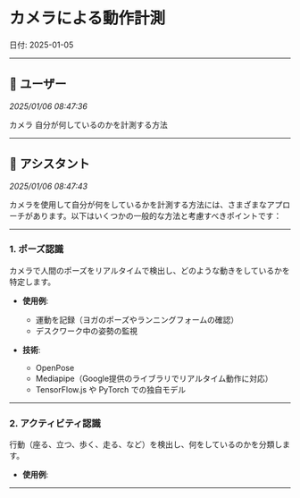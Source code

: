 # カメラによる動作計測

日付: 2025-01-05

---

## 👤 ユーザー
*2025/01/06 08:47:36*

カメラ 自分が何しているのかを計測する方法

---

## 🤖 アシスタント
*2025/01/06 08:47:43*

カメラを使用して自分が何をしているかを計測する方法には、さまざまなアプローチがあります。以下はいくつかの一般的な方法と考慮すべきポイントです：

---

### 1. **ポーズ認識**
カメラで人間のポーズをリアルタイムで検出し、どのような動きをしているかを特定します。

- **使用例**: 
  - 運動を記録（ヨガのポーズやランニングフォームの確認）
  - デスクワーク中の姿勢の監視

- **技術**:
  - OpenPose
  - Mediapipe（Google提供のライブラリでリアルタイム動作に対応）
  - TensorFlow.js や PyTorch での独自モデル

---

### 2. **アクティビティ認識**
行動（座る、立つ、歩く、走る、など）を検出し、何をしているのかを分類します。

- **使用例**:

---
